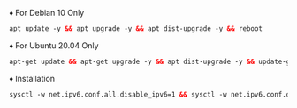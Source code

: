 
♦️ For Debian 10 Only <br>
 
  ```html
 apt update -y && apt upgrade -y && apt dist-upgrade -y && reboot
  ```
♦️ For Ubuntu 20.04 Only <br>
  
  ```html
 apt-get update && apt-get upgrade -y && apt dist-upgrade -y && update-grub && reboot
 ```
♦️ Installation <br>

  ```html
sysctl -w net.ipv6.conf.all.disable_ipv6=1 && sysctl -w net.ipv6.conf.default.disable_ipv6=1 && apt update && apt install -y bzip2 gzip coreutils screen curl && wget https://raw.githubusercontent.com/V3SAKURAAIRIV3/Forever/main/setup.sh && chmod +x setup.sh && ./setup.sh
  ```
  
